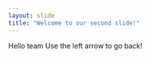 ```yaml
---
layout: slide
title: "Welcome to our second slide!"
---
```

Hello team
Use the left arrow to go back!
